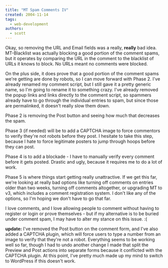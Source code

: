 ```yaml
---
title: "MT Spam Comments IV"
created: 2004-11-14
tags:
  - web-development
authors:
  - scott
---
```


Okay, so removing the URL and Email fields was a really, **really** bad idea. MT-Blacklist was actually blocking a good portion of the comment spams, but it operates by comparing the URL in the comment to the blacklist of URLs it knows to block. No URLs meant no comments were blocked.

On the plus side, it does prove that a good portion of the comment spams we're getting are done by robots, so I can move forward with Phase 2. I've already renamed my comment script, but I still gave it a pretty generic name, so I'm going to rename it to something crazy. I've already removed the popup links and links directly to the comment script, so spammers already have to go through the individual entries to spam, but since those are permalinked, it doesn't really slow them down.

Phase 2 is removing the Post button and seeing how much that decreases the spam.

Phase 3 (if needed) will be to add a CAPTCHA image to force commentors to verify they're not robots before they post. I hesitate to take this step, because I hate to force legitimate posters to jump through hoops before they can post.

Phase 4 is to add a blockade - I have to manually verify every comment before it gets posted. Drastic and ugly, because it requires me to do a lot of work.

Phase 5 is where things start getting really unattractive. If we get this far, we're looking at really bad options like turning off comments on entries older than two weeks, turning off comments altogether, or upgrading MT to v3, which includes a comment registration system. I don't like any of the options, so I'm hoping we don't have to go that far.

I love comments, and I love allowing people to comment without having to register or login or prove themselves - but if my alternative is to be buried under comment spam, I may have to alter my stance on this issue. :(

**update:** I've removed the Post button on the comment form, and I've also added a CAPTCHA plugin, which will force users to type a number from an image to verify that they're not a robot. Everything seems to be working well so far, though I had to undo another change I made that split the Preview and Post actions into separate forms because it conflicted with the CAPTCHA plugin. At this point, I've pretty much made up my mind to switch to WordPress if this doesn't work.
